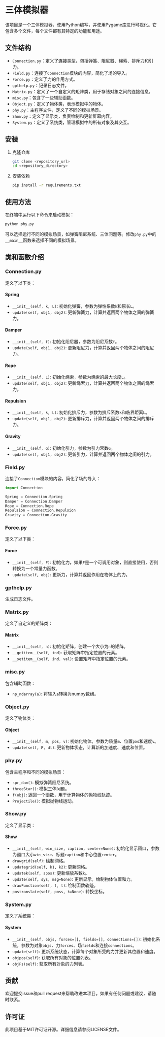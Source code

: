 # 三体模拟器

该项目是一个三体模拟器，使用Python编写，并使用Pygame库进行可视化。它包含多个文件，每个文件都有其特定的功能和用途。

## 文件结构

- `Connection.py`：定义了连接类型，包括弹簧、阻尼器、绳索、排斥力和引力。
- `Field.py`：连接了`Connection`模块的内容，简化了场的导入。
- `Force.py`：定义了力的作用方式。
- `gpthelp.py`：记录日志文件。
- `Matrix.py`：定义了一个自定义的矩阵类，用于存储对象之间的连接信息。
- `misc.py`：包含了一些辅助函数。
- `Object.py`：定义了物体类，表示模拟中的物体。
- `phy.py`：主程序文件，定义了不同的模拟场景。
- `Show.py`：定义了显示类，负责绘制和更新屏幕内容。
- `System.py`：定义了系统类，管理模拟中的所有对象及其交互。

## 安装

1. 克隆仓库
    ```sh
    git clone <repository_url>
    cd <repository_directory>
    ```

2. 安装依赖
    ```sh
    pip install -r requirements.txt
    ```

## 使用方法

在终端中运行以下命令来启动模拟：
```sh
python phy.py
```

可以选择运行不同的模拟场景，如弹簧阻尼系统、三体问题等。修改`phy.py`中的`__main__`函数来选择不同的模拟场景。

## 类和函数介绍

### Connection.py

定义了以下类：

#### Spring
- `__init__(self, k, L)`: 初始化弹簧，参数为弹性系数`k`和原长`L`。
- `update(self, obj1, obj2)`: 更新弹簧力，计算并返回两个物体之间的弹簧力。

#### Damper
- `__init__(self, f)`: 初始化阻尼器，参数为阻尼系数`f`。
- `update(self, obj1, obj2)`: 更新阻尼力，计算并返回两个物体之间的阻尼力。

#### Rope
- `__init__(self, L)`: 初始化绳索，参数为绳索的最大长度`L`。
- `update(self, obj1, obj2)`: 更新绳索力，计算并返回两个物体之间的绳索力。

#### Repulsion
- `__init__(self, k, L)`: 初始化排斥力，参数为排斥系数`k`和临界距离`L`。
- `update(self, obj1, obj2)`: 更新排斥力，计算并返回两个物体之间的排斥力。

#### Gravity
- `__init__(self, G)`: 初始化引力，参数为引力常数`G`。
- `update(self, obj1, obj2)`: 更新引力，计算并返回两个物体之间的引力。

### Field.py

连接了`Connection`模块的内容，简化了场的导入：

```python
import Connection

Spring = Connection.Spring
Damper = Connection.Damper
Rope = Connection.Rope
Repulsion = Connection.Repulsion
Gravity = Connection.Gravity
```

### Force.py

定义了以下类：

#### Force
- `__init__(self, F)`: 初始化力，如果`F`是一个可调用对象，则直接使用，否则转换为一个常量力函数。
- `update(self, obj)`: 更新力，计算并返回作用在物体上的力。

### gpthelp.py

生成日志文件。

### Matrix.py

定义了自定义的矩阵类：

#### Matrix
- `__init__(self, n)`: 初始化矩阵，创建一个大小为`n`的矩阵。
- `__getitem__(self, ind)`: 获取矩阵中指定位置的元素。
- `__setitem__(self, ind, val)`: 设置矩阵中指定位置的元素。

### misc.py

包含辅助函数：

- `np_ndarray(a)`: 将输入`a`转换为numpy数组。

### Object.py

定义了物体类：

#### Object
- `__init__(self, m, pos, v)`: 初始化物体，参数为质量`m`、位置`pos`和速度`v`。
- `update(self, F, dt)`: 更新物体状态，计算新的加速度、速度和位置。

### phy.py

包含主程序和不同的模拟场景：

- `spr_dam()`: 模拟弹簧阻尼系统。
- `threeStar()`: 模拟三体问题。
- `f(obj)`: 返回一个函数，用于计算物体的抛物线轨迹。
- `Projectile()`: 模拟抛物线运动。

### Show.py

定义了显示类：

#### Show
- `__init__(self, win_size, caption, center=None)`: 初始化显示窗口，参数为窗口大小`win_size`、标题`caption`和中心位置`center`。
- `drawgrid(self)`: 绘制网格。
- `updategrid(self, k1, k2)`: 更新网格。
- `updatek(self, spos)`: 更新缩放系数`k`。
- `update(self, sys, msg=None)`: 更新显示，绘制物体位置和力。
- `drawFunction(self, f, t)`: 绘制函数轨迹。
- `postranslate(self, poss, k=None)`: 转换坐标。

### System.py

定义了系统类：

#### System
- `__init__(self, objs, forces=[], fields=[], connections=[])`: 初始化系统，参数为对象`objs`、力`forces`、场`fields`和连接`connections`。
- `update(self)`: 更新系统状态，计算每个对象所受的力并更新其位置和速度。
- `objpos(self)`: 获取所有对象的位置列表。
- `objFs(self)`: 获取所有对象的力列表。

## 贡献

欢迎提交issue和pull request来帮助改进本项目。如果有任何问题或建议，请随时联系。

## 许可证

此项目基于MIT许可证开源。详细信息请参阅LICENSE文件。